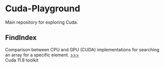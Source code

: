 # Cuda-Playground
Main repository for exploring Cuda.

## FindIndex
Comparison between CPU and GPU (CUDA) implementations for searching an array for a specific element.
[>>>](https://github.com/proxytype/Cuda-Playground/tree/main/FindIndex)
<br>
Cuda 11.8 toolkit

